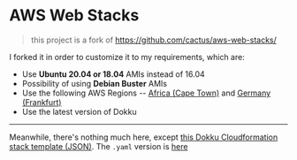 # AWS Web Stacks

> this project is a fork of <https://github.com/cactus/aws-web-stacks/>

I forked it in order to customize it to my requirements, which are:

- Use **Ubuntu 20.04 or 18.04** AMIs instead of 16.04
- Possibility of using **Debian Buster** AMIs
- Use the following AWS Regions -- [Africa (Cape Town)](https://aws.amazon.com/blogs/aws/now-open-aws-africa-cape-town-region/) and [Germany (Frankfurt)](https://aws.amazon.com/blogs/aws/aws-region-germany/)
- Use the latest version of Dokku

----

Meanwhile, there's nothing much here, except [this Dokku Cloudformation stack template (JSON)](dokku-no-nat.json). The `.yaml` version is [here](dokku-no-nat.yaml)
